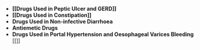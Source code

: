 - **[[Drugs Used in Peptic Ulcer and GERD]]**
- **[[Drugs Used in Constipation]]**
- **Drugs Used in Non-infective Diarrhoea**
- **Antiemetic Drugs**
- **Drugs Used in Portal Hypertension and Oesophageal Varices Bleeding** [[]]